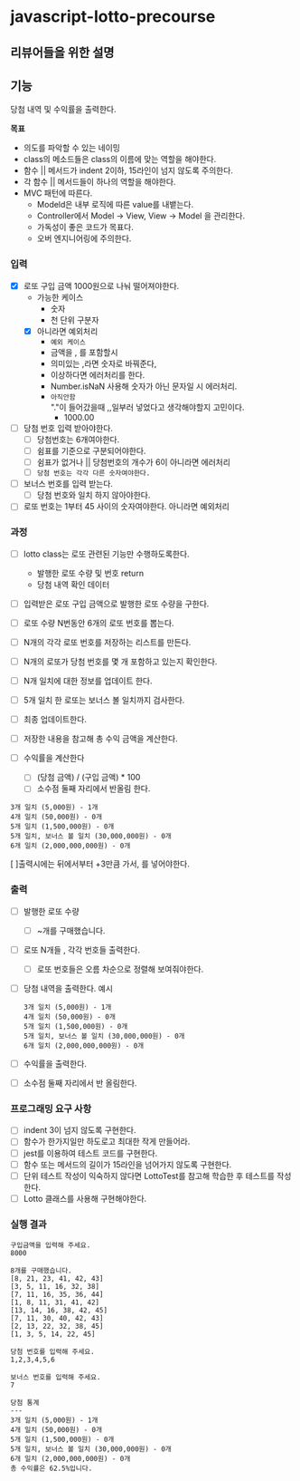 # javascript-lotto-precourse

## 리뷰어들을 위한 설명

## 기능

당첨 내역 및 수익률을 출력한다.

**목표**

- 의도를 파악할 수 있는 네이밍
- class의 메소드들은 class의 이름에 맞는 역할을 해야한다.
- 함수 || 메서드가 indent 2이하, 15라인이 넘지 않도록 주의한다.
- 각 함수 || 메서드들이 하나의 역할을 해야한다.
- MVC 패턴에 따른다.
  - Modeld은 내부 로직에 따른 value를 내뱉는다.
  - Controller에서 Model -> View, View -> Model 을 관리한다.
  - 가독성이 좋은 코드가 목표다.
  - 오버 엔지니어링에 주의한다.

### 입력

- [x] 로또 구입 금액 1000원으로 나눠 떨어져야한다.
  - 가능한 케이스
    - 숫자
    - 천 단위 구분자
  - [x] 아니라면 예외처리
    - `예외 케이스`
    - 금액을 , 를 포함할시
    - 의미있는 ,라면 숫자로 바꿔준다,
    - 이상하다면 에러처리를 한다.
    - Number.isNaN 사용해 숫자가 아닌 문자일 시 에러처리.
    - `아직안함`  
      "."이 들어갔을때 ,,일부러 넣었다고 생각해야할지 고민이다.
      - 1000.00
- [ ] 당첨 번호 입력 받아야한다.
  - [ ] 당첨번호는 6개여야한다.
  - [ ] 쉼표를 기준으로 구분되어야한다.
  - [ ] 쉼표가 없거나 || 당첨번호의 개수가 6이 아니라면 에러처리
  - [ ] `당첨 번호는 각각 다른 숫자여야한다.`
- [ ] 보너스 번호를 입력 받는다.
  - [ ] 당첨 번호와 일치 하지 않아야한다.
- [ ] 로또 번호는 1부터 45 사이의 숫자여야한다. 아니라면 예외처리

### 과정

- [ ] lotto class는 로또 관련된 기능만 수행하도록한다.
  - 발행한 로또 수량 및 번호 return
  - 당첨 내역 확인 데이터
- [ ] 입력받은 로또 구입 금액으로 발행한 로또 수량을 구한다.
- [ ] 로또 수량 N번동안 6개의 로또 번호를 뽑는다.
- [ ] N개의 각각 로또 번호를 저장하는 리스트를 만든다.
- [ ] N개의 로또가 당첨 번호를 몇 개 포함하고 있는지 확인한다.
- [ ] N개 일치에 대한 정보를 업데이트 한다.
- [ ] 5개 일치 한 로또는 보너스 볼 일치까지 검사한다.
- [ ] 최종 업데이트한다.

- [ ] 저장한 내용을 참고해 총 수익 금액을 계산한다.
- [ ] 수익률을 계산한다
  - [ ] (당첨 금액) / (구입 금액) \* 100
  - [ ] 소수점 둘째 자리에서 반올림 한다.

```
3개 일치 (5,000원) - 1개
4개 일치 (50,000원) - 0개
5개 일치 (1,500,000원) - 0개
5개 일치, 보너스 볼 일치 (30,000,000원) - 0개
6개 일치 (2,000,000,000원) - 0개
```

[ ]출력시에는 뒤에서부터 +3만큼 가서, 를 넣어야한다.

### 출력

- [ ]  발행한 로또 수량
    - [ ]  ~개를 구매했습니다.
- [ ]  로또 N개들 , 각각 번호들 출력한다.
    - [ ]  로또 번호들은 오름 차순으로 정렬해 보여줘야한다.
- [ ]  당첨 내역을 출력한다. 예시
    
    ```
    3개 일치 (5,000원) - 1개
    4개 일치 (50,000원) - 0개
    5개 일치 (1,500,000원) - 0개
    5개 일치, 보너스 볼 일치 (30,000,000원) - 0개
    6개 일치 (2,000,000,000원) - 0개
    
    ```
    
- [ ]  수익률을 출력한다.
- [ ]  소수점 둘째 자리에서 반 올림한다.

### 프로그래밍 요구 사항

- [ ]  indent 3이 넘지 않도록 구현한다.
- [ ]  함수가 한가지일만 하도로고 최대한 작게 만들어라.
- [ ]  jest를 이용하여 테스트 코드를 구현한다.
- [ ]  함수 또는 메서드의 길이가 15라인을 넘어가지 않도록 구현한다.
- [ ]  단위 테스트 작성이 익숙하지 않다면 LottoTest를 참고해 학습한 후 테스트를 작성한다.
- [ ]  Lotto 클래스를 사용해 구현해야한다.

### 실행 결과

```
구입금액을 입력해 주세요.
8000

8개를 구매했습니다.
[8, 21, 23, 41, 42, 43]
[3, 5, 11, 16, 32, 38]
[7, 11, 16, 35, 36, 44]
[1, 8, 11, 31, 41, 42]
[13, 14, 16, 38, 42, 45]
[7, 11, 30, 40, 42, 43]
[2, 13, 22, 32, 38, 45]
[1, 3, 5, 14, 22, 45]

당첨 번호를 입력해 주세요.
1,2,3,4,5,6

보너스 번호를 입력해 주세요.
7

당첨 통계
---
3개 일치 (5,000원) - 1개
4개 일치 (50,000원) - 0개
5개 일치 (1,500,000원) - 0개
5개 일치, 보너스 볼 일치 (30,000,000원) - 0개
6개 일치 (2,000,000,000원) - 0개
총 수익률은 62.5%입니다.

```
